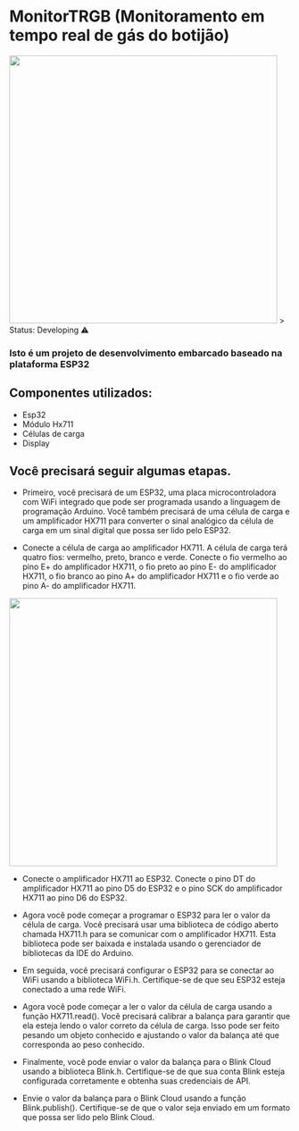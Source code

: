<h1>MonitorTRGB (Monitoramento em tempo real de gás do botijão)</h1>


<img src="https://user-images.githubusercontent.com/77367556/235567022-f3dd2792-9bad-4b84-8a0c-21cdb4caf1b5.jpeg" width="480">
> Status: Developing ⚠️

### Isto é um projeto de desenvolvimento embarcado baseado na plataforma ESP32

## Componentes utilizados:

+ Esp32
+ Módulo Hx711
+ Células de carga
+ Display

## Você precisará seguir algumas etapas.

+ Primeiro, você precisará de um ESP32, uma placa microcontroladora com WiFi integrado que pode ser programada usando a linguagem de programação Arduino. Você também precisará de uma célula de carga e um amplificador HX711 para converter o sinal analógico da célula de carga em um sinal digital que possa ser lido pelo ESP32.

+ Conecte a célula de carga ao amplificador HX711. A célula de carga terá quatro fios: vermelho, preto, branco e verde. Conecte o fio vermelho ao pino E+ do amplificador HX711, o fio preto ao pino E- do amplificador HX711, o fio branco ao pino A+ do amplificador HX711 e o fio verde ao pino A- do amplificador HX711.
<img src="https://user-images.githubusercontent.com/77367556/236104105-93fa12cd-73af-4bf2-aca2-544296846c40.png" width="480">

+ Conecte o amplificador HX711 ao ESP32. Conecte o pino DT do amplificador HX711 ao pino D5 do ESP32 e o pino SCK do amplificador HX711 ao pino D6 do ESP32.

+ Agora você pode começar a programar o ESP32 para ler o valor da célula de carga. Você precisará usar uma biblioteca de código aberto chamada HX711.h para se comunicar com o amplificador HX711. Esta biblioteca pode ser baixada e instalada usando o gerenciador de bibliotecas da IDE do Arduino.

+ Em seguida, você precisará configurar o ESP32 para se conectar ao WiFi usando a biblioteca WiFi.h. Certifique-se de que seu ESP32 esteja conectado a uma rede WiFi.

+ Agora você pode começar a ler o valor da célula de carga usando a função HX711.read(). Você precisará calibrar a balança para garantir que ela esteja lendo o valor correto da célula de carga. Isso pode ser feito pesando um objeto conhecido e ajustando o valor da balança até que corresponda ao peso conhecido.

+ Finalmente, você pode enviar o valor da balança para o Blink Cloud usando a biblioteca Blink.h. Certifique-se de que sua conta Blink esteja configurada corretamente e obtenha suas credenciais de API.

+ Envie o valor da balança para o Blink Cloud usando a função Blink.publish(). Certifique-se de que o valor seja enviado em um formato que possa ser lido pelo Blink Cloud.
